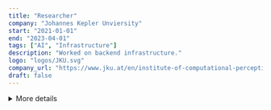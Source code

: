 ```yaml
---
title: "Researcher"
company: "Johannes Kepler Unviersity"
start: "2021-01-01"
end: "2023-04-01"
tags: ["AI", "Infrastructure"]
description: "Worked on backend infrastructure."
logo: "logos/JKU.svg"
company_url: "https://www.jku.at/en/institute-of-computational-perception/"
draft: false
---
```


<details class="expander">
  <summary>More details</summary>
  <p>
    • Led internal infrastructure improvements<br>
    • Reduced build times by 40%<br>
    • Deployed multi-region rollouts
  </p>
</details>
